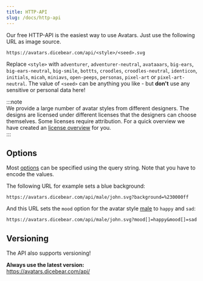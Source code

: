 ```yaml
---
title: HTTP-API
slug: /docs/http-api
---
```


Our free HTTP-API is the easiest way to use Avatars. Just use the following URL as image source.

    https://avatars.dicebear.com/api/<style>/<seed>.svg

Replace `<style>` with `adventurer`, `adventurer-neutral`, `avataaars`, `big-ears`, `big-ears-neutral`, `big-smile`,
`bottts`, `croodles`, `croodles-neutral`, `identicon`, `initials`, `micah`, `miniavs`, `open-peeps`, `personas`,
`pixel-art` or `pixel-art-neutral`. The value of `<seed>` can be anything you like - but **don't** use any sensitive or
personal data here!

:::note  
We provide a large number of avatar styles from different designers. The designs are licensed under different licenses
that the designers can choose themselves. Some licenses require attribution. For a quick overview we have created an
[license overview](/licenses) for you.  
:::

## Options

Most [options](/docs/options) can be specified using the query string. Note that you have to encode the values.

The following URL for example sets a blue background:

    https://avatars.dicebear.com/api/male/john.svg?background=%230000ff

And this URL sets the `mood` option for the avatar style [male](/styles/male) to `happy` and `sad`:

    https://avatars.dicebear.com/api/male/john.svg?mood[]=happy&mood[]=sad

## Versioning

The API also supports versioning!

**Always use the latest version:**  
https://avatars.dicebear.com/api/<style>/:seed.svg

**Use a specific version (4.6 for example):**  
https://avatars.dicebear.com/4.6/api/<style>/:seed.svg

Currently supported versions: `4.4`, `4.5`, `4.6`, `4.7`, `4.8`, `4.9` and `4.10`.
